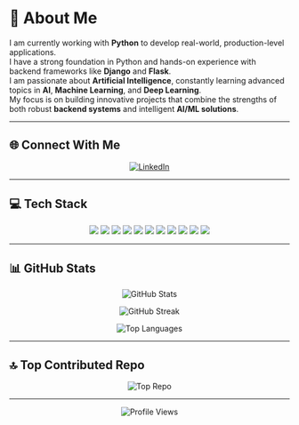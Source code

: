# 💫 About Me
I am currently working with **Python** to develop real-world, production-level applications.  
I have a strong foundation in Python and hands-on experience with backend frameworks like **Django** and **Flask**.  
I am passionate about **Artificial Intelligence**, constantly learning advanced topics in **AI**, **Machine Learning**, and **Deep Learning**.  
My focus is on building innovative projects that combine the strengths of both robust **backend systems** and intelligent **AI/ML solutions**.

---

## 🌐 Connect With Me  
<p align="center">
  <a href="https://linkedin.com/in/asghar-qamber-rizvi-2ba8472b5" target="_blank">
    <img src="https://img.shields.io/badge/LinkedIn-%230077B5.svg?style=for-the-badge&logo=linkedin&logoColor=white" alt="LinkedIn"/>
  </a>
</p>

---

## 💻 Tech Stack
<p align="center">
  <img src="https://img.shields.io/badge/Python-3670A0?style=for-the-badge&logo=python&logoColor=ffdd54"/>
  <img src="https://img.shields.io/badge/Java-%23ED8B00.svg?style=for-the-badge&logo=openjdk&logoColor=white"/>
  <img src="https://img.shields.io/badge/C++-%2300599C.svg?style=for-the-badge&logo=c%2B%2B&logoColor=white"/>
  <img src="https://img.shields.io/badge/Django-%23092E20.svg?style=for-the-badge&logo=django&logoColor=white"/>
  <img src="https://img.shields.io/badge/FastAPI-005571?style=for-the-badge&logo=fastapi"/>
  <img src="https://img.shields.io/badge/Flask-%23000.svg?style=for-the-badge&logo=flask&logoColor=white"/>
  <img src="https://img.shields.io/badge/Nginx-%23009639.svg?style=for-the-badge&logo=nginx&logoColor=white"/>
  <img src="https://img.shields.io/badge/Gunicorn-%298729.svg?style=for-the-badge&logo=gunicorn&logoColor=white"/>
  <img src="https://img.shields.io/badge/Postgres-%23316192.svg?style=for-the-badge&logo=postgresql&logoColor=white"/>
  <img src="https://img.shields.io/badge/scikit--learn-%23F7931E.svg?style=for-the-badge&logo=scikit-learn&logoColor=white"/>
  <img src="https://img.shields.io/badge/TensorFlow-%23FF6F00.svg?style=for-the-badge&logo=TensorFlow&logoColor=white"/>
</p>

---

## 📊 GitHub Stats
<p align="center">
  <img src="https://github-readme-stats.vercel.app/api?username=asghar-rizvi&theme=dracula&hide_border=false&include_all_commits=false&count_private=true" alt="GitHub Stats" />
</p>
<p align="center">
  <img src="https://nirzak-streak-stats.vercel.app/?user=asghar-rizvi&theme=dracula&hide_border=false" alt="GitHub Streak" />
</p>
<p align="center">
  <img src="https://github-readme-stats.vercel.app/api/top-langs/?username=asghar-rizvi&theme=dracula&hide_border=false&layout=compact" alt="Top Languages" />
</p>

---

## 🔝 Top Contributed Repo
<p align="center">
  <img src="https://github-contributor-stats.vercel.app/api?username=asghar-rizvi&limit=5&theme=dark&combine_all_yearly_contributions=true" alt="Top Repo"/>
</p>

---

<p align="center">
  <img src="https://visitcount.itsvg.in/api?id=asghar-rizvi&icon=0&color=4" alt="Profile Views" />
</p>

<!-- Proudly customized with 💡 by ChatGPT -->
